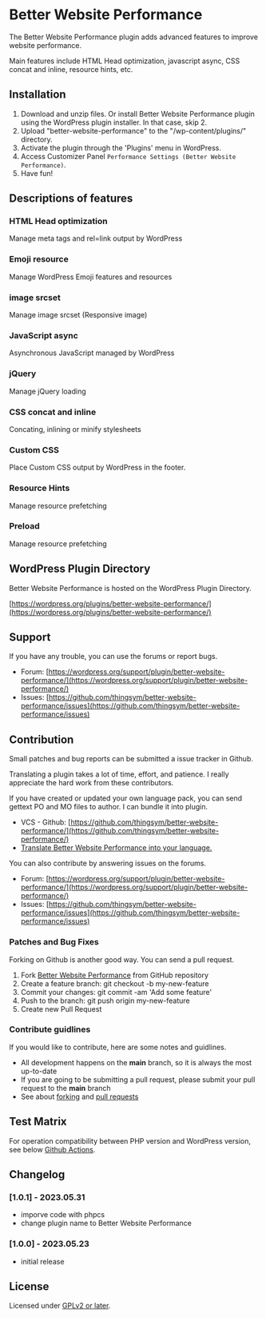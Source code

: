 # Better Website Performance

The Better Website Performance plugin adds advanced features to improve website performance.

Main features include HTML Head optimization, javascript async, CSS concat and inline, resource hints, etc.

## Installation

1. Download and unzip files. Or install Better Website Performance plugin using the WordPress plugin installer. In that case, skip 2.
2. Upload "better-website-performance" to the "/wp-content/plugins/" directory.
3. Activate the plugin through the 'Plugins' menu in WordPress.
4. Access Customizer Panel `Performance Settings (Better Website Performance)`.
5. Have fun!

## Descriptions of features

### HTML Head optimization

Manage meta tags and rel=link output by WordPress

### Emoji resource

Manage WordPress Emoji features and resources

### image srcset

Manage image srcset (Responsive image)

### JavaScript async

Asynchronous JavaScript managed by WordPress

### jQuery

Manage jQuery loading

### CSS concat and inline

Concating, inlining or minify stylesheets

### Custom CSS

Place Custom CSS output by WordPress in the footer.

### Resource Hints

Manage resource prefetching

### Preload

Manage resource prefetching

## WordPress Plugin Directory

Better Website Performance is hosted on the WordPress Plugin Directory.

[https://wordpress.org/plugins/better-website-performance/](https://wordpress.org/plugins/better-website-performance/)

## Support

If you have any trouble, you can use the forums or report bugs.

* Forum: [https://wordpress.org/support/plugin/better-website-performance/](https://wordpress.org/support/plugin/better-website-performance/)
* Issues: [https://github.com/thingsym/better-website-performance/issues](https://github.com/thingsym/better-website-performance/issues)

## Contribution

Small patches and bug reports can be submitted a issue tracker in Github.

Translating a plugin takes a lot of time, effort, and patience. I really appreciate the hard work from these contributors.

If you have created or updated your own language pack, you can send gettext PO and MO files to author. I can bundle it into plugin.

* VCS - Github: [https://github.com/thingsym/better-website-performance/](https://github.com/thingsym/better-website-performance/)
* [Translate Better Website Performance into your language.](https://translate.wordpress.org/projects/wp-plugins/better-website-performance)

You can also contribute by answering issues on the forums.

* Forum: [https://wordpress.org/support/plugin/better-website-performance/](https://wordpress.org/support/plugin/better-website-performance/)
* Issues: [https://github.com/thingsym/better-website-performance/issues](https://github.com/thingsym/better-website-performance/issues)

### Patches and Bug Fixes

Forking on Github is another good way. You can send a pull request.

1. Fork [Better Website Performance](https://github.com/thingsym/better-website-performance) from GitHub repository
2. Create a feature branch: git checkout -b my-new-feature
3. Commit your changes: git commit -am 'Add some feature'
4. Push to the branch: git push origin my-new-feature
5. Create new Pull Request

### Contribute guidlines

If you would like to contribute, here are some notes and guidlines.

* All development happens on the **main** branch, so it is always the most up-to-date
* If you are going to be submitting a pull request, please submit your pull request to the **main** branch
* See about [forking](https://help.github.com/articles/fork-a-repo/) and [pull requests](https://help.github.com/articles/using-pull-requests/)

## Test Matrix

For operation compatibility between PHP version and WordPress version, see below [Github Actions](https://github.com/thingsym/better-website-performance/actions).

## Changelog

### [1.0.1] - 2023.05.31

* imporve code with phpcs
* change plugin name to Better Website Performance

### [1.0.0] - 2023.05.23

* initial release

## License

Licensed under [GPLv2 or later](https://www.gnu.org/licenses/gpl-2.0.html).
